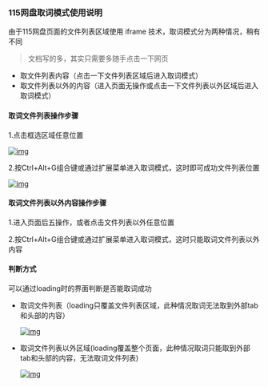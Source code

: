 ### 115网盘取词模式使用说明

 

由于115网盘页面的文件列表区域使用 iframe 技术，取词模式分为两种情况，稍有不同

> 文档写的多，其实只需要多随手点击一下网页

- 取文件列表内容（点击一下文件列表区域后进入取词模式）
- 取文件列表以外的内容（进入页面无操作或点击一下文件列表以外区域后进入取词模式）

 

#### 取词文件列表操作步骤

1.点击框选区域任意位置

[![img](https://pic.imgdb.cn/item/616a366e2ab3f51d911845fd.png)](https://pic.imgdb.cn/item/616a366e2ab3f51d911845fd.png)

2.按Ctrl+Alt+G组合键或通过扩展菜单进入取词模式，这时即可成功文件列表位置

[![img](https://pic.imgdb.cn/item/616a36dd2ab3f51d9118b44a.png)](https://pic.imgdb.cn/item/616a36dd2ab3f51d9118b44a.png)

 

#### 取词文件列表以外内容操作步骤

1.进入页面后五操作，或者点击文件列表以外任意位置

2.按Ctrl+Alt+G组合键或通过扩展菜单进入取词模式，这时只能取词文件列表以外内容

 

#### 判断方式

可以通过loading时的界面判断是否能取词成功

- 取词文件列表（loading只覆盖文件列表区域，此种情况取词无法取到外部tab和头部的内容）

  [![img](https://pic.imgdb.cn/item/616a37632ab3f51d91194f74.png)](https://pic.imgdb.cn/item/616a37632ab3f51d91194f74.png)

   

- 取词文件列表以外区域(loading覆盖整个页面，此种情况取词只能取到外部tab和头部的内容，无法取词文件列表)

  [![img](https://pic.imgdb.cn/item/616a37ee2ab3f51d9119dab9.png)](https://pic.imgdb.cn/item/616a37ee2ab3f51d9119dab9.png)